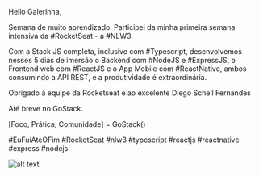 Hello Galerinha,

Semana de muito aprendizado. Participei da minha primeira semana intensiva da #RocketSeat - a #NLW3.

Com a Stack JS completa, inclusive com #Typescript, desenvolvemos nesses 5 dias de imersão o Backend com #NodeJS e #ExpressJS, o Frontend web com #ReactJS e o App Mobile com #ReactNative, ambos consumindo a API REST, e a produtividade é extraordinária.

Obrigado à equipe da Rocketseat e ao excelente Diego Schell Fernandes

Até breve no GoStack.

[Foco, Prática, Comunidade] = GoStack()

#EuFuiAteOFim #RocketSeat #nlw3 #typescript #reactjs #reactnative #express #nodejs

![alt text](http://https://github.com/rogerio410/rocketseat-nlw2-2020/happy.png)